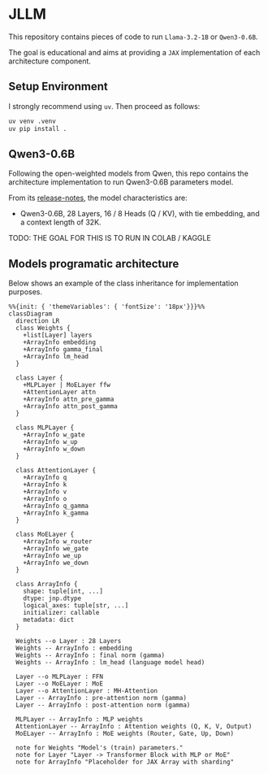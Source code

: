 # JLLM
This repository contains pieces of code to run `Llama-3.2-1B` or `Qwen3-0.6B`. 

The goal is educational and aims at providing a `JAX` implementation of each architecture component.


## Setup Environment

I strongly recommend using `uv`. Then proceed as follows:

```bash
uv venv .venv 
uv pip install . 
```


## Qwen3-0.6B

Following the open-weighted models from Qwen, this repo contains the architecture 
implementation to run Qwen3-0.6B parameters model.

From its [release-notes](https://qwenlm.github.io/blog/qwen3/), the model characteristics are:

* Qwen3-0.6B, 28 Layers, 16 / 8 Heads (Q / KV), with tie embedding, and a context 
length of 32K. 

TODO: THE GOAL FOR THIS IS TO RUN IN COLAB / KAGGLE 

## Models programatic architecture

Below shows an example of the class inheritance for implementation purposes. 

```mermaid
%%{init: { 'themeVariables': { 'fontSize': '18px'}}}%%
classDiagram
  direction LR
  class Weights {
    +list[Layer] layers
    +ArrayInfo embedding
    +ArrayInfo gamma_final
    +ArrayInfo lm_head
  }

  class Layer {
    +MLPLayer | MoELayer ffw
    +AttentionLayer attn
    +ArrayInfo attn_pre_gamma
    +ArrayInfo attn_post_gamma
  }

  class MLPLayer {
    +ArrayInfo w_gate
    +ArrayInfo w_up
    +ArrayInfo w_down
  }

  class AttentionLayer {
    +ArrayInfo q
    +ArrayInfo k
    +ArrayInfo v
    +ArrayInfo o
    +ArrayInfo q_gamma
    +ArrayInfo k_gamma
  }

  class MoELayer {
    +ArrayInfo w_router
    +ArrayInfo we_gate
    +ArrayInfo we_up
    +ArrayInfo we_down
  }

  class ArrayInfo {
    shape: tuple[int, ...]
    dtype: jnp.dtype
    logical_axes: tuple[str, ...]
    initializer: callable
    metadata: dict
  }

  Weights --o Layer : 28 Layers
  Weights -- ArrayInfo : embedding
  Weights -- ArrayInfo : final norm (gamma)
  Weights -- ArrayInfo : lm_head (language model head)

  Layer --o MLPLayer : FFN
  Layer --o MoELayer : MoE
  Layer --o AttentionLayer : MH-Attention
  Layer -- ArrayInfo : pre-attention norm (gamma)
  Layer -- ArrayInfo : post-attention norm (gamma)

  MLPLayer -- ArrayInfo : MLP weights
  AttentionLayer -- ArrayInfo : Attention weights (Q, K, V, Output)
  MoELayer -- ArrayInfo : MoE weights (Router, Gate, Up, Down)

  note for Weights "Model's (train) parameters."
  note for Layer "Layer -> Transformer Block with MLP or MoE"
  note for ArrayInfo "Placeholder for JAX Array with sharding"
```